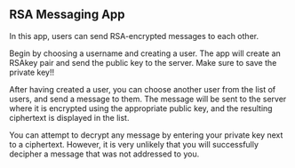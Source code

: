 ## RSA Messaging App

In this app, users can send RSA-encrypted messages to each other.

Begin by choosing a username and creating a user. The app will create an RSAkey pair and send the public key to the server. Make sure to save the private key!!

After having created a user, you can choose another user from the list of users, and send a message to them. The message will be sent to the server where it is encrypted using the appropriate public key, and the resulting ciphertext is displayed in the list.

You can attempt to decrypt any message by entering your private key next to a ciphertext. However, it is very unlikely that you will successfully decipher a message that was not addressed to you.